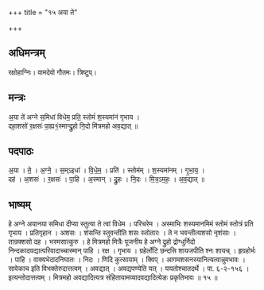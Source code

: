 +++
title = "१५ अया ते"

+++
## अधिमन्त्रम्
रक्षोहाग्निः। वामदेवो गौतमः। त्रिष्टुप्।

## मन्त्रः
अ॒या ते॑ अग्ने स॒मिधा॑ विधेम॒ प्रति॒ स्तोमं॑ श॒स्यमा॑नं गृभाय ।  
दहा॒शसो॑ र॒क्षसः॑ पा॒ह्य१॒॑स्मान्द्रु॒हो नि॒दो मि॑त्रमहो अव॒द्यात् ॥

## पदपाठः
अ॒या । ते॒ । अ॒ग्ने॒ । स॒म्ऽइधा॑ । वि॒धे॒म॒ । प्रति॑ । स्तोम॑म् । श॒स्यमा॑नम् । गृ॒भा॒य॒ ।  
दह॑ । अ॒शसः॑ । र॒क्षसः॑ । पा॒हि । अ॒स्मान् । द्रु॒हः । नि॒दः । मि॒त्र॒ऽम॒हः॒ । अ॒व॒द्यात् ॥

## भाष्यम्
हे अग्ने अयानया समिधा दीप्या स्तुत्या ते त्वां विधेम । परिचरेम । अस्माभिः शस्यमानमिमं स्तोमं स्तोत्रं प्रति गृभाय । प्रतिगृहान । अशसः । शंसन्ति स्तुवन्तीति शसः स्तोतारः । ते न भवन्तीत्यशसो नृशंसाः । तान्रक्शसो दह । भस्मसात्कुरु । हे मित्रमहो मित्रैः पूजनीय हे अग्ने द्रुहो द्रोग्धुर्निदो निन्दकादवद्यात्परिवादाच्चास्मान् पाहि । रक्ष । गृभाय । ग्रहेर्लोटि छन्दसि शायजपीति श्नः शायच् । हृग्रहोर्भः । पाहि । वाक्यभेदादनिघातः । निदः । णिदि कुत्सायाम् । क्विप् । आगमशसनस्यानित्यत्वान्नुमभावः । सावेकाच इति विभक्तेरुदात्तत्वम् । अवद्यात् । अवद्यपण्येति यत् । ययतोश्चातदर्थे । पा. ६-२-१५६ । इत्यन्तोदात्तत्वम् । मित्रमहो अवद्यादित्यत्र संहितायामव्यादवद्यादित्येङः प्रकृतिभावः ॥ १५ ॥